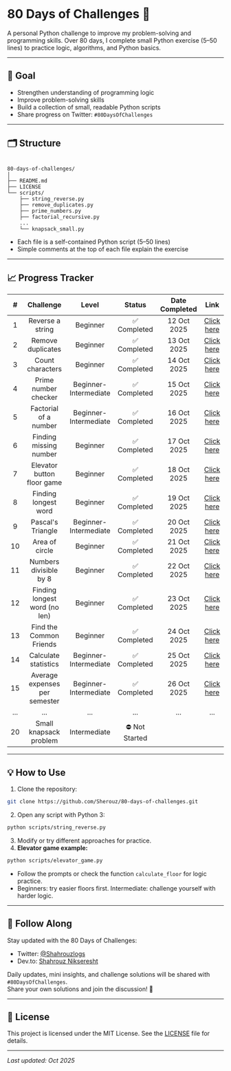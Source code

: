 # 80 Days of Challenges 🐍

A personal Python challenge to improve my problem-solving and programming skills.
Over 80 days, I complete small Python exercise (5–50 lines) to practice logic, algorithms, and Python basics.

---

## 📌 Goal

- Strengthen understanding of programming logic
- Improve problem-solving skills
- Build a collection of small, readable Python scripts
- Share progress on Twitter: `#80DaysOfChallenges`

---

## 🗂️ Structure

```

80-days-of-challenges/
│
├── README.md
├── LICENSE
└── scripts/
    ├── string_reverse.py
    ├── remove_duplicates.py
    ├── prime_numbers.py
    ├── factorial_recursive.py
    ...
    └── knapsack_small.py

```

- Each file is a self-contained Python script (5–50 lines)
- Simple comments at the top of each file explain the exercise

---

## 📈 Progress Tracker

| #       | Challenge                      | Level                 | Status           | Date Completed   | Link                                                 |
| :-----: | :----------------------------: | :-------------------: | :--------------: | :--------------: | :--------------------------------------------------: |
| 1       | Reverse a string               | Beginner              | ✅ Completed    | 12 Oct 2025      | [Click here](scripts/string_reverse.py)               |
| 2       | Remove duplicates              | Beginner              | ✅ Completed    | 13 Oct 2025      | [Click here](scripts/remove_duplicates.py)            |
| 3       | Count characters               | Beginner              | ✅ Completed    | 14 Oct 2025      | [Click here](scripts/count_characters.py)             |
| 4       | Prime number checker           | Beginner-Intermediate | ✅ Completed    | 15 Oct 2025      | [Click here](scripts/prime_numbers.py)                |
| 5       | Factorial of a number          | Beginner-Intermediate | ✅ Completed    | 16 Oct 2025      | [Click here](scripts/factorial_calculation.py)        |
| 6       | Finding missing number         | Beginner              | ✅ Completed    | 17 Oct 2025      | [Click here](scripts/missing_number_in_sequence.py)   |
| 7       | Elevator button floor game     | Beginner              | ✅ Completed    | 18 Oct 2025      | [Click here](scripts/elevator_game.py)                |
| 8       | Finding longest word           | Beginner              | ✅ Completed    | 19 Oct 2025      | [Click here](scripts/longest_word.py)                 |
| 9       | Pascal's Triangle              | Beginner-Intermediate | ✅ Completed    | 20 Oct 2025      | [Click here](scripts/pascal_triangle.py)              |
| 10      | Area of circle                 | Beginner              | ✅ Completed    | 21 Oct 2025      | [Click here](scripts/circle_area.py)                  |
| 11      | Numbers divisible by 8         | Beginner              | ✅ Completed    | 22 Oct 2025      | [Click here](scripts/divisible_by_eight.py)           |
| 12      | Finding longest word (no len)  | Beginner              | ✅ Completed    | 23 Oct 2025      | [Click here](scripts/longest_word_without_len.py)     |
| 13      | Find the Common Friends        | Beginner              | ✅ Completed    | 24 Oct 2025      | [Click here](scripts/common_friends.py)               |
| 14      | Calculate statistics           | Beginner-Intermediate | ✅ Completed    | 25 Oct 2025      | [Click here](scripts/calculate_statistics.py)         |
| 15      | Average expenses per semester  | Beginner-Intermediate | ✅ Completed    | 26 Oct 2025      | [Click here](scripts/semester_expenses.py)            |
| ...     | ...                            | ...                   | ...              | ...              | ...                                                   |
| 20      | Small knapsack problem         | Intermediate          | ⛔ Not Started  |                  |                                                        |

---

## 💡 How to Use

1. Clone the repository:

```bash
git clone https://github.com/Sherouz/80-days-of-challenges.git
```

2. Open any script with Python 3:

```bash
python scripts/string_reverse.py
```

3. Modify or try different approaches for practice.
4. **Elevator game example:**

```bash
python scripts/elevator_game.py
```

* Follow the prompts or check the function `calculate_floor` for logic practice.
* Beginners: try easier floors first. Intermediate: challenge yourself with harder logic.
---

## 🔗 Follow Along

Stay updated with the 80 Days of Challenges:

- Twitter: [@Shahrouzlogs](https://x.com/Shahrouzlogs/)
- Dev.to: [Shahrouz Nikseresht](https://dev.to/shahrouzlogs/)

Daily updates, mini insights, and challenge solutions will be shared with `#80DaysOfChallenges`.  
Share your own solutions and join the discussion! 🚀

---

## 📝 License

This project is licensed under the MIT License. See the [LICENSE](LICENSE) file for details.

---

*Last updated: Oct 2025*
